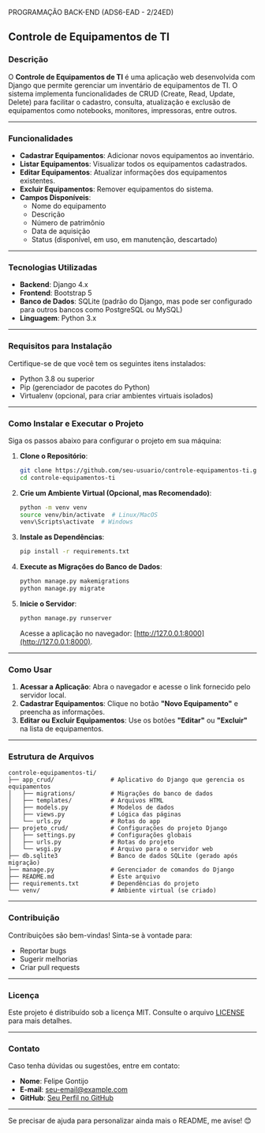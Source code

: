 PROGRAMAÇÃO BACK-END (ADS6-EAD - 2/24ED)

## **Controle de Equipamentos de TI**

### **Descrição**
O **Controle de Equipamentos de TI** é uma aplicação web desenvolvida com Django que permite gerenciar um inventário de equipamentos de TI. O sistema implementa funcionalidades de CRUD (Create, Read, Update, Delete) para facilitar o cadastro, consulta, atualização e exclusão de equipamentos como notebooks, monitores, impressoras, entre outros.

---

### **Funcionalidades**
- **Cadastrar Equipamentos**: Adicionar novos equipamentos ao inventário.
- **Listar Equipamentos**: Visualizar todos os equipamentos cadastrados.
- **Editar Equipamentos**: Atualizar informações dos equipamentos existentes.
- **Excluir Equipamentos**: Remover equipamentos do sistema.
- **Campos Disponíveis**:
  - Nome do equipamento
  - Descrição
  - Número de patrimônio
  - Data de aquisição
  - Status (disponível, em uso, em manutenção, descartado)

---

### **Tecnologias Utilizadas**
- **Backend**: Django 4.x
- **Frontend**: Bootstrap 5
- **Banco de Dados**: SQLite (padrão do Django, mas pode ser configurado para outros bancos como PostgreSQL ou MySQL)
- **Linguagem**: Python 3.x

---

### **Requisitos para Instalação**
Certifique-se de que você tem os seguintes itens instalados:
- Python 3.8 ou superior
- Pip (gerenciador de pacotes do Python)
- Virtualenv (opcional, para criar ambientes virtuais isolados)

---

### **Como Instalar e Executar o Projeto**
Siga os passos abaixo para configurar o projeto em sua máquina:

1. **Clone o Repositório**:
   ```bash
   git clone https://github.com/seu-usuario/controle-equipamentos-ti.git
   cd controle-equipamentos-ti
   ```

2. **Crie um Ambiente Virtual (Opcional, mas Recomendado)**:
   ```bash
   python -m venv venv
   source venv/bin/activate  # Linux/MacOS
   venv\Scripts\activate  # Windows
   ```

3. **Instale as Dependências**:
   ```bash
   pip install -r requirements.txt
   ```

4. **Execute as Migrações do Banco de Dados**:
   ```bash
   python manage.py makemigrations
   python manage.py migrate
   ```

5. **Inicie o Servidor**:
   ```bash
   python manage.py runserver
   ```
   Acesse a aplicação no navegador: [http://127.0.0.1:8000](http://127.0.0.1:8000).

---

### **Como Usar**
1. **Acessar a Aplicação**: Abra o navegador e acesse o link fornecido pelo servidor local.
2. **Cadastrar Equipamentos**: Clique no botão **"Novo Equipamento"** e preencha as informações.
3. **Editar ou Excluir Equipamentos**: Use os botões **"Editar"** ou **"Excluir"** na lista de equipamentos.

---

### **Estrutura de Arquivos**
```plaintext
controle-equipamentos-ti/
├── app_crud/                # Aplicativo do Django que gerencia os equipamentos
│   ├── migrations/          # Migrações do banco de dados
│   ├── templates/           # Arquivos HTML
│   ├── models.py            # Modelos de dados
│   ├── views.py             # Lógica das páginas
│   └── urls.py              # Rotas do app
├── projeto_crud/            # Configurações do projeto Django
│   ├── settings.py          # Configurações globais
│   ├── urls.py              # Rotas do projeto
│   └── wsgi.py              # Arquivo para o servidor web
├── db.sqlite3               # Banco de dados SQLite (gerado após migração)
├── manage.py                # Gerenciador de comandos do Django
├── README.md                # Este arquivo
├── requirements.txt         # Dependências do projeto
└── venv/                    # Ambiente virtual (se criado)
```

---

### **Contribuição**
Contribuições são bem-vindas! Sinta-se à vontade para:
- Reportar bugs
- Sugerir melhorias
- Criar pull requests

---

### **Licença**
Este projeto é distribuído sob a licença MIT. Consulte o arquivo [LICENSE](LICENSE) para mais detalhes.

---

### **Contato**
Caso tenha dúvidas ou sugestões, entre em contato:
- **Nome**: Felipe Gontijo
- **E-mail**: [seu-email@example.com](mailto:seu-email@example.com)
- **GitHub**: [Seu Perfil no GitHub](https://github.com/seu-usuario)

---


Se precisar de ajuda para personalizar ainda mais o README, me avise! 😊
